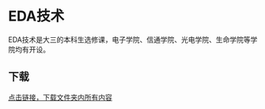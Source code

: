 # EDA技术

EDA技术是大三的本科生选修课，电子学院、信通学院、光电学院、生命学院等学院均有开设。

## 下载

[点击链接，下载文件夹内所有内容](https://xovee.github.io/gitzip/?https://github.com/Xovee/uestc-course/tree/master/课程目录/EDA技术)
